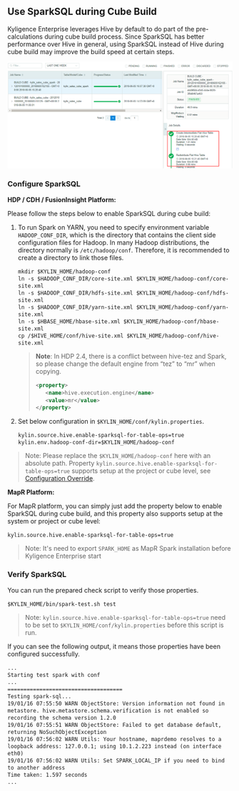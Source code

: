 ## Use SparkSQL during Cube Build

Kyligence Enterprise leverages Hive by default to do part of the pre-calculations during cube build process. Since SparkSQL has better performance over Hive in general, using SparkSQL instead of Hive during cube build may improve the build speed at certain steps.

![sparksql_build_step](images/sparksql_flat_table.en.png)

### Configure SparkSQL

**HDP / CDH / FusionInsight Platform:**

Please follow the steps below to enable SparkSQL during cube build:

1. To run Spark on YARN, you need to specify environment variable `HADOOP_CONF_DIR`, which is the directory that contains the client side configuration files for Hadoop. In many Hadoop distributions, the directory normally is `/etc/hadoop/conf`. Therefore, it is recommended to create a directory to link those files. 

   ```shell
   mkdir $KYLIN_HOME/hadoop-conf
   ln -s $HADOOP_CONF_DIR/core-site.xml $KYLIN_HOME/hadoop-conf/core-site.xml
   ln -s $HADOOP_CONF_DIR/hdfs-site.xml $KYLIN_HOME/hadoop-conf/hdfs-site.xml
   ln -s $HADOOP_CONF_DIR/yarn-site.xml $KYLIN_HOME/hadoop-conf/yarn-site.xml
   ln -s $HBASE_HOME/hbase-site.xml $KYLIN_HOME/hadoop-conf/hbase-site.xml
   cp /$HIVE_HOME/conf/hive-site.xml $KYLIN_HOME/hadoop-conf/hive-site.xml
   ```

   > **Note**: In HDP 2.4, there is a conflict between hive-tez and Spark, so please change the default engine from “tez” to “mr” when copying.
   >
   > ```xml
   > <property>
   > 	<name>hive.execution.engine</name>
   > 	<value>mr</value>
   > </property>
   > ```

2. Set below configuration in `$KYLIN_HOME/conf/kylin.properties`.

   ```properties
   kylin.source.hive.enable-sparksql-for-table-ops=true
   kylin.env.hadoop-conf-dir=$KYLIN_HOME/hadoop-conf
   ```
  > Note: Please replace the ` $KYLIN_HOME/hadoop-conf ` here with an absolute path. Property ` kylin.source.hive.enable-sparksql-for-table-ops=true ` supports setup at the project or cube level, see [Configuration Override](../config/config_override.en.md).

**MapR Platform:**

For MapR platform, you can simply just add the property below to enable SparkSQL during cube build, and this property also supports setup at the system or project or cube level:


   ```properties
   kylin.source.hive.enable-sparksql-for-table-ops=true
   ```
   
> Note: It's need to export `SPARK_HOME` as MapR Spark installation before Kyligence Enterprise start 


### Verify SparkSQL

You can run the prepared check script to verify those properties.

```shell
$KYLIN_HOME/bin/spark-test.sh test
```

> Note: ` kylin.source.hive.enable-sparksql-for-table-ops=true ` need to be set to `$KYLIN_HOME/conf/kylin.properties` before this script is run.

If you can see the following output, it means those properties have been configured successfully.

```shell
...
Starting test spark with conf
...
====================================
Testing spark-sql...
19/01/16 07:55:50 WARN ObjectStore: Version information not found in metastore. hive.metastore.schema.verification is not enabled so recording the schema version 1.2.0
19/01/16 07:55:51 WARN ObjectStore: Failed to get database default, returning NoSuchObjectException
19/01/16 07:56:02 WARN Utils: Your hostname, maprdemo resolves to a loopback address: 127.0.0.1; using 10.1.2.223 instead (on interface eth0)
19/01/16 07:56:02 WARN Utils: Set SPARK_LOCAL_IP if you need to bind to another address
Time taken: 1.597 seconds
...
```
